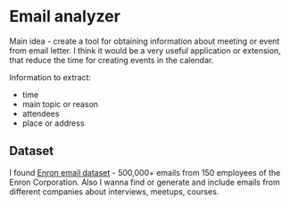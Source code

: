 # Email analyzer
Main idea - create a tool for obtaining information about meeting or event from email letter.
I think it would be a very useful application or extension, that reduce the time for creating events in the calendar.

Information to extract:
* time
* main topic or reason
* attendees
* place or address

## Dataset
I found [Enron email dataset](https://www.kaggle.com/wcukierski/enron-email-dataset) - 500,000+ emails from 150 employees of the Enron Corporation.
Also I wanna find or generate and include emails from different companies about interviews, meetups, courses.
